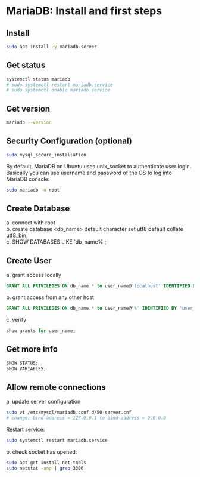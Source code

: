 # MariaDB: Install and first steps
## Install
```bash
sudo apt install -y mariadb-server
```
## Get status
```bash
systemctl status mariadb
# sudo systemctl restart mariadb.service
# sudo systemctl enable mariadb.service
```
## Get version
```bash
mariadb --version
```
## Security Configuration (optional)
```bash
sudo mysql_secure_installation
```
By default, MariaDB on Ubuntu uses unix_socket to authenticate user login.
Basically you can use username and password of the OS to log into MariaDB console:
```bash
sudo mariadb -u root
```
## Create Database
a. connect with root <br/>
b. create database <db_name> default character set utf8 default collate utf8_bin; <br/>
c. SHOW DATABASES LIKE 'db_name%'; <br/>

## Create User
a. grant access locally
```sql
GRANT ALL PRIVILEGES ON db_name.* to user_name@'localhost' IDENTIFIED BY 'user_password';
```
b. grant access from any other host
```sql
GRANT ALL PRIVILEGES ON db_name.* to user_name@'%' IDENTIFIED BY 'user_password';
```
c. verify
```sql
show grants for user_name;
```
## Get more info
```sql
SHOW STATUS;
SHOW VARIABLES;
```
## Allow remote connections
a. update server configuration
```bash
sudo vi /etc/mysql/mariadb.conf.d/50-server.cnf
# change: bind-address = 127.0.0.1 to bind-address = 0.0.0.0
```
Restart service:
```bash
sudo systemctl restart mariadb.service
```
b. check socket has opened:
```bash
sudo apt-get install net-tools
sudo netstat -anp | grep 3306
```
